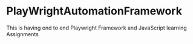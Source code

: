 # PlayWrightAutomationFramework
This is having end to end Playwright Framework and JavaScript learning Assignments
